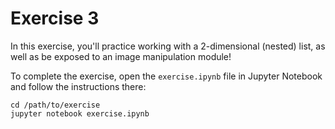 # Exercise 3

In this exercise, you'll practice working with a 2-dimensional (nested) list, as well as be exposed to an image manipulation module!

To complete the exercise, open the `exercise.ipynb` file in Jupyter Notebook and follow the instructions there:

```
cd /path/to/exercise
jupyter notebook exercise.ipynb
```
